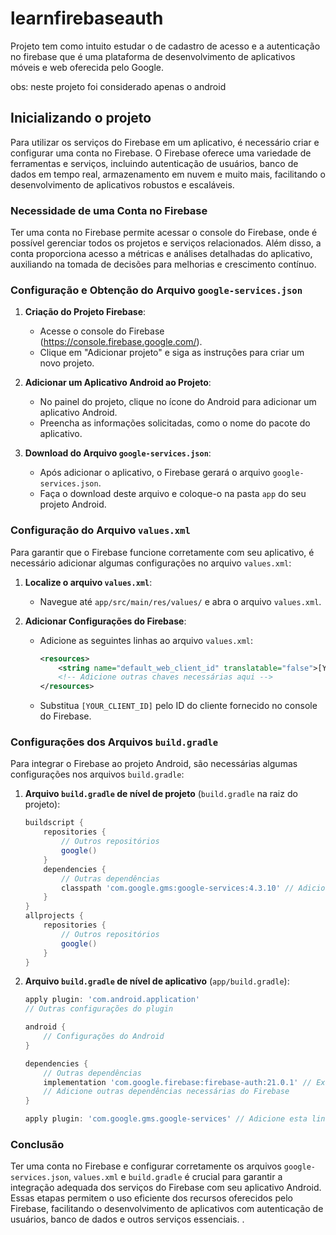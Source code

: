 # learnfirebaseauth

Projeto tem como intuito estudar o de cadastro de acesso e a autenticação no firebase que é uma plataforma 
de desenvolvimento de aplicativos móveis e web oferecida pelo Google.

obs: neste projeto foi considerado apenas o android

## Inicializando o projeto

Para utilizar os serviços do Firebase em um aplicativo, é necessário criar e configurar uma conta no Firebase. O Firebase oferece uma variedade de ferramentas e serviços, incluindo autenticação de usuários, banco de dados em tempo real, armazenamento em nuvem e muito mais, facilitando o desenvolvimento de aplicativos robustos e escaláveis.

### Necessidade de uma Conta no Firebase

Ter uma conta no Firebase permite acessar o console do Firebase, onde é possível gerenciar todos os projetos e serviços relacionados. Além disso, a conta proporciona acesso a métricas e análises detalhadas do aplicativo, auxiliando na tomada de decisões para melhorias e crescimento contínuo.

### Configuração e Obtenção do Arquivo `google-services.json`

1. **Criação do Projeto Firebase**:
   - Acesse o console do Firebase (https://console.firebase.google.com/).
   - Clique em "Adicionar projeto" e siga as instruções para criar um novo projeto.

2. **Adicionar um Aplicativo Android ao Projeto**:
   - No painel do projeto, clique no ícone do Android para adicionar um aplicativo Android.
   - Preencha as informações solicitadas, como o nome do pacote do aplicativo.

3. **Download do Arquivo `google-services.json`**:
   - Após adicionar o aplicativo, o Firebase gerará o arquivo `google-services.json`.
   - Faça o download deste arquivo e coloque-o na pasta `app` do seu projeto Android.

### Configuração do Arquivo `values.xml`

Para garantir que o Firebase funcione corretamente com seu aplicativo, é necessário adicionar algumas configurações no arquivo `values.xml`:

1. **Localize o arquivo `values.xml`**:
   - Navegue até `app/src/main/res/values/` e abra o arquivo `values.xml`.

2. **Adicionar Configurações do Firebase**:
   - Adicione as seguintes linhas ao arquivo `values.xml`:
     ```xml
     <resources>
         <string name="default_web_client_id" translatable="false">[YOUR_CLIENT_ID]</string>
         <!-- Adicione outras chaves necessárias aqui -->
     </resources>
     ```
   - Substitua `[YOUR_CLIENT_ID]` pelo ID do cliente fornecido no console do Firebase.

### Configurações dos Arquivos `build.gradle`

Para integrar o Firebase ao projeto Android, são necessárias algumas configurações nos arquivos `build.gradle`:

1. **Arquivo `build.gradle` de nível de projeto** (`build.gradle` na raiz do projeto):
   ```gradle
   buildscript {
       repositories {
           // Outros repositórios
           google()
       }
       dependencies {
           // Outras dependências
           classpath 'com.google.gms:google-services:4.3.10' // Adicione esta linha
       }
   }
   allprojects {
       repositories {
           // Outros repositórios
           google()
       }
   }
   ```

2. **Arquivo `build.gradle` de nível de aplicativo** (`app/build.gradle`):
   ```gradle
   apply plugin: 'com.android.application'
   // Outras configurações do plugin

   android {
       // Configurações do Android
   }

   dependencies {
       // Outras dependências
       implementation 'com.google.firebase:firebase-auth:21.0.1' // Exemplo de dependência do Firebase
       // Adicione outras dependências necessárias do Firebase
   }

   apply plugin: 'com.google.gms.google-services' // Adicione esta linha no final do arquivo
   ```

### Conclusão

Ter uma conta no Firebase e configurar corretamente os arquivos `google-services.json`, `values.xml` e `build.gradle` é crucial para garantir a integração adequada dos serviços do Firebase com seu aplicativo Android. Essas etapas permitem o uso eficiente dos recursos oferecidos pelo Firebase, facilitando o desenvolvimento de aplicativos com autenticação de usuários, banco de dados e outros serviços essenciais.
 .
 
